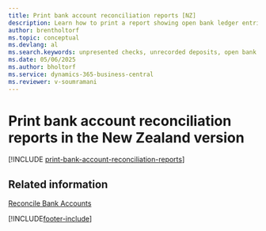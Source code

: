 ```yaml
---
title: Print bank account reconciliation reports [NZ]
description: Learn how to print a report showing open bank ledger entries as unpresented checks or unrecorded deposits in the New Zealand version of Business Central.
author: brentholtorf
ms.topic: conceptual
ms.devlang: al
ms.search.keywords: unpresented checks, unrecorded deposits, open bank ledger entries, bank account reconciliation report, New Zealand version
ms.date: 05/06/2025
ms.author: bholtorf
ms.service: dynamics-365-business-central
ms.reviewer: v-soumramani
---
```


# Print bank account reconciliation reports in the New Zealand version

[!INCLUDE [print-bank-account-reconciliation-reports](../includes/AUNZ/print-bank-account-reconciliation-reports.md)]

## Related information

[Reconcile Bank Accounts](../../bank-how-reconcile-bank-accounts-separately.md)

[!INCLUDE[footer-include](../../includes/footer-banner.md)]

